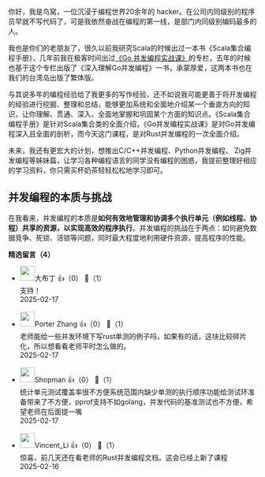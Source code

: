 你好，我是鸟窝，一位沉浸于编程世界20余年的 hacker。在公司内同级别的程序员早就不写代码了，可是我依然奋战在编程的第一线，是部门内同级别编码最多的人。

我也是你们的老朋友了，很久以前我研究Scala的时候出过一本书《Scala集合编程手册》，几年前我在极客时间出过[《Go 并发编程实战课》](https://time.geekbang.org/column/intro/100061801?utm_campaign=geektime_search&utm_content=geektime_search&utm_medium=geektime_search&utm_source=geektime_search&utm_term=geektime_search&tab=catalog)的专栏，去年的时候也基于这个专栏出版了《深入理解Go并发编程》一书，承蒙厚爱，这两本书也在我们的台湾岛出版了繁体版。

与其说多年的编程经验给了我更多的写作经验，还不如说我可能更善于将开发编程的经验进行挖掘、整理和总结，能够更加系统和全面地介绍某一个垂直方向的知识，让你理解、贯通、深入、全面地掌握和巩固某个方面的知识点。《Scala集合编程手册》是针对Scala集合类的全面介绍，《Go并发编程实战课》是对Go并发编程深入且全面的剖析，而今天这门课程，是对Rust并发编程的一次全面介绍。

未来，我还有更宏大的计划，想推出C/C++并发编程、Python并发编程、 Zig并发编程等姊妹篇，让学习各种编程语言的同学没有编程的困惑，我提前整理好相应的学习资料，你只需买杯奶茶轻轻松松地学习即可。

## 并发编程的本质与挑战

在我看来，并发编程的本质是**如何有效地管理和协调多个执行单元（例如线程、协程）共享的资源，以实现高效的程序执行**。并发编程的挑战在于两点：如何避免数据竞争、死锁、活锁等问题，同时最大程度地利用硬件资源，提高程序的性能。
<div><strong>精选留言（4）</strong></div><ul>
<li><img src="https://static001.geekbang.org/account/avatar/00/15/34/b0/8d14a2a1.jpg" width="30px"><span>大布丁</span> 👍（0） 💬（1）<div>支持！</div>2025-02-17</li><br/><li><img src="https://static001.geekbang.org/account/avatar/00/1f/7a/73/f221efee.jpg" width="30px"><span>Porter Zhang</span> 👍（0） 💬（1）<div>老师能给一些并发环境下写rust单测的例子吗，如果有的话，这块比较碎片化，所以想看看老师平时怎么做的。</div>2025-02-17</li><br/><li><img src="https://thirdwx.qlogo.cn/mmopen/vi_32/2giaUb5iczia7HciagrnDoo4hSSZKFQT0VXKyjE9eBb2FzBGvD2qoU0icS3WYRvN15BM6iaicW9cOTmewDHrDvFPIIcLQ/132" width="30px"><span>Shopman</span> 👍（0） 💬（1）<div>统计单元测试覆盖率很不方便系统范围内缺少单测的执行顺序功能给测试环准备带来了不方便，pprof支持不如golang，并发代码的基准测试也不方便，希望老师在后面提一嘴</div>2025-02-17</li><br/><li><img src="https://static001.geekbang.org/account/avatar/00/2c/89/34/cd862ef6.jpg" width="30px"><span>Vincent_Li</span> 👍（0） 💬（1）<div>惊喜，前几天还在看老师的Rust并发编程文档。这会已经上新了课程</div>2025-02-16</li><br/>
</ul>